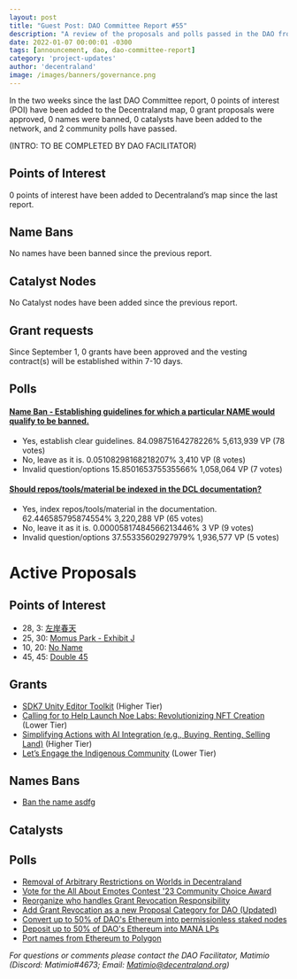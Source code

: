 ```yaml
---
layout: post
title: "Guest Post: DAO Committee Report #55"
description: "A review of the proposals and polls passed in the DAO from September 1 through September 15".
date: 2022-01-07 00:00:01 -0300
tags: [announcement, dao, dao-committee-report]
category: 'project-updates'
author: 'decentraland'
image: /images/banners/governance.png
---
```


In the two weeks since the last DAO Committee report, 0 points of interest (POI) have been added to the Decentraland map, 0 grant proposals were approved, 0 names were banned, 0 catalysts have been added to the network, and 2 community polls have passed.

(INTRO: TO BE COMPLETED BY DAO FACILITATOR)

## Points of Interest
0 points of interest have been added to Decentraland’s map since the last report.


## Name Bans

No names have been banned since the previous report.

## Catalyst Nodes
No Catalyst nodes have been added since the previous report.


## Grant requests
Since September 1, 0 grants have been approved and the vesting contract(s) will be established within 7-10 days.


## Polls

#### [Name Ban - Establishing guidelines for which a particular NAME would qualify to be banned.](https://governance.decentraland.org/proposal/?id=b3586a80-4678-11ee-ab1f-97157a05bdec)

* Yes, establish clear guidelines. 84.09875164278226% 5,613,939 VP (78 votes)
* No, leave as it is. 0.05108298168218207% 3,410 VP (8 votes)
* Invalid question/options 15.850165375535566% 1,058,064 VP (7 votes)


#### [Should repos/tools/material be indexed in the DCL documentation?](https://governance.decentraland.org/proposal/?id=a363ccc0-44ff-11ee-ab1f-97157a05bdec)

* Yes, index repos/tools/material in the documentation. 62.446585795874554% 3,220,288 VP (65 votes)
* No, leave it as it is. 0.00005817484566213446% 3 VP (9 votes)
* Invalid question/options 37.55335602927979% 1,936,577 VP (5 votes)



# Active Proposals

## Points of Interest

* 28, 3: [左岸春天](https://governance.decentraland.org/proposal/?id=40f32920-4ca0-11ee-b70f-d545cab0929e)
* 25, 30: [Momus Park - Exhibit J](https://governance.decentraland.org/proposal/?id=774ca7f0-4ae6-11ee-8dc1-47e81c0c49b1)
* 10, 20: [No Name](https://governance.decentraland.org/proposal/?id=3917e410-4ae4-11ee-8dc1-47e81c0c49b1)
* 45, 45: [Double 45](https://governance.decentraland.org/proposal/?id=a5cd5b60-4ae1-11ee-8dc1-47e81c0c49b1)

## Grants

* [SDK7 Unity Editor Toolkit](https://governance.decentraland.org/proposal/?id=122c02b0-4b38-11ee-8dc1-47e81c0c49b1) (Higher Tier)
* [Calling for to Help Launch Noe Labs: Revolutionizing NFT Creation](https://governance.decentraland.org/proposal/?id=00516590-464b-11ee-ab1f-97157a05bdec) (Lower Tier)
* [Simplifying Actions with AI Integration (e.g., Buying, Renting, Selling Land)](https://governance.decentraland.org/proposal/?id=57542ef0-437a-11ee-86cd-dda3c5b69de3) (Higher Tier)
* [Let’s Engage the Indigenous Community](https://governance.decentraland.org/proposal/?id=80b3ec40-41c2-11ee-aa49-bbddd046ff94) (Lower Tier)

## Names Bans

* [Ban the name asdfg](https://governance.decentraland.org/proposal/?id=1608ef60-4ae3-11ee-8dc1-47e81c0c49b1)

## Catalysts


## Polls

* [Removal of Arbitrary Restrictions on Worlds in Decentraland](https://governance.decentraland.org/proposal/?id=2a172650-4c57-11ee-b70f-d545cab0929e)
* [Vote for the All About Emotes Contest &#39;23 Community Choice Award ](https://governance.decentraland.org/proposal/?id=3a099ac0-4c1b-11ee-a2e0-b78adf7d068d)
* [Reorganize who handles Grant Revocation Responsibility](https://governance.decentraland.org/proposal/?id=26dfe530-4c0c-11ee-a2e0-b78adf7d068d)
* [Add Grant Revocation as a new Proposal Category for DAO (Updated)](https://governance.decentraland.org/proposal/?id=214930a0-4c0b-11ee-a2e0-b78adf7d068d)
* [Convert up to 50% of DAO&#39;s Ethereum into permissionless staked nodes](https://governance.decentraland.org/proposal/?id=f32b4690-49b2-11ee-8dc1-47e81c0c49b1)
* [Deposit up to 50% of DAO&#39;s Ethereum into MANA LPs](https://governance.decentraland.org/proposal/?id=ebc50cb0-49b2-11ee-8dc1-47e81c0c49b1)
* [Port names from Ethereum to Polygon](https://governance.decentraland.org/proposal/?id=b37061e0-4942-11ee-8dc1-47e81c0c49b1)

*For questions or comments please contact the DAO Facilitator, Matimio (Discord: Matimio#4673; Email: [Matimio@decentraland.org](mailto:Matimio@decentraland.org))*